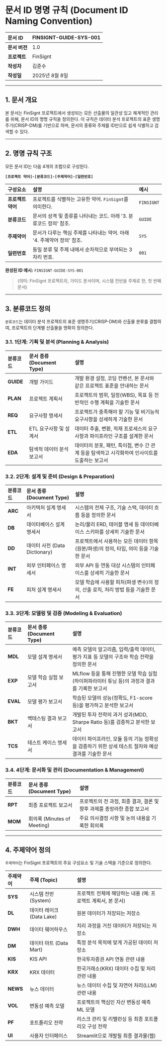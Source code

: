 # 문서 ID 명명 규칙 (Document ID Naming Convention)

| 문서 ID       | FINSIGNT-GUIDE-SYS-001 |
| :------------ | :--------------------- |
| **문서 버전** | 1.0                    |
| **프로젝트**  | FinSignt               |
| **작성자**    | 김준수                 |
| **작성일**    | 2025년 8월 8일         |

---

## 1. 문서 개요

본 문서는 FinSignt 프로젝트에서 생성되는 모든 산출물의 일관성 있고 체계적인 관리를 위해, 문서 ID의 명명 규칙을 정의한다. 이 규칙은 데이터 분석 프로젝트의 표준 생명주기(CRISP-DM)를 기반으로 하며, 문서의 종류와 주제를 ID만으로 쉽게 식별하고 검색할 수 있다.

---

## 2. 명명 규칙 구조

모든 문서 ID는 다음 4개의 조합으로 구성된다.

**`[프로젝트 약어]-[분류코드]-[주제약어]-[일련번호]`**

| 구성요소          | 설명                                                                   | 예시       |
| :---------------- | :--------------------------------------------------------------------- | :--------- |
| **프로젝트 약어** | 프로젝트를 식별하는 고유한 약어. `FinSignt`를 의미한다.                | `FINSIGNT` |
| **분류코드**      | 문서의 성격 및 종류를 나타내는 코드. 아래 '3. 분류코드 정의' 참조.     | `GUIDE`    |
| **주제약어**      | 문서가 다루는 핵심 주제를 나타내는 약어. 아래 '4. 주제약어 정의' 참조. | `SYS`      |
| **일련번호**      | 동일 분류 및 주제 내에서 순차적으로 부여되는 3자리 번호.               | `001`      |

**완성된 ID 예시:** `FINSIGNT-GUIDE-SYS-001`

> (의미: FinSignt 프로젝트의, 가이드 문서이며, 시스템 전반을 주제로 한, 첫 번째 문서)

---

## 3. 분류코드 정의

`분류코드`는 데이터 분석 프로젝트의 표준 생명주기(CRISP-DM)와 산출물 분류를 결합하여, 프로젝트의 단계별 산출물을 명확히 정의한다.

### 3.1. 1단계: 기획 및 분석 (Planning & Analysis)

| 분류코드  | 문서 종류 (Document Type) | 설명                                                                                          |
| :-------- | :------------------------ | :-------------------------------------------------------------------------------------------- |
| **GUIDE** | 개발 가이드               | 개발 환경 설정, 코딩 컨벤션, 본 문서와 같은 프로젝트 표준을 안내하는 문서                     |
| **PLAN**  | 프로젝트 계획서           | 프로젝트의 범위, 일정(WBS), 목표 등 전반적인 수행 계획을 기술한 문서                          |
| **REQ**   | 요구사항 명세서           | 프로젝트가 충족해야 할 기능 및 비기능적 요구사항을 상세하게 기술한 문서                       |
| **ETL**   | ETL 요구사항 및 설계서    | 데이터 추출, 변환, 적재 프로세스의 요구사항과 파이프라인 구조를 설계한 문서                   |
| **EDA**   | 탐색적 데이터 분석 보고서 | 데이터의 분포, 패턴, 특이점, 변수 간 관계 등을 탐색하고 시각화하여 인사이트를 도출하는 보고서 |

### 3.2. 2단계: 설계 및 준비 (Design & Preparation)

| 분류코드 | 문서 종류 (Document Type)     | 설명                                                                                  |
| :------- | :---------------------------- | :------------------------------------------------------------------------------------ |
| **ARC**  | 아키텍처 설계 명세서          | 시스템의 전체 구조, 기술 스택, 데이터 흐름 등을 정의한 문서                           |
| **DB**   | 데이터베이스 설계 명세서      | 논리/물리 ERD, 테이블 명세 등 데이터베이스 스키마를 상세히 기술한 문서                |
| **DD**   | 데이터 사전 (Data Dictionary) | 프로젝트에서 사용하는 모든 데이터 항목(원본/파생)의 정의, 타입, 의미 등을 기술한 문서 |
| **INT**  | 외부 인터페이스 명세서        | 외부 API 등 연동 대상 시스템의 인터페이스를 상세히 기술한 문서                        |
| **FE**   | 피처 설계 명세서              | 모델 학습에 사용할 피처(파생 변수)의 정의, 산출 로직, 처리 방법 등을 기술한 문서      |

### 3.3. 3단계: 모델링 및 검증 (Modeling & Evaluation)

| 분류코드 | 문서 종류 (Document Type) | 설명                                                                                                |
| :------- | :------------------------ | :-------------------------------------------------------------------------------------------------- |
| **MDL**  | 모델 설계 명세서          | 예측 모델의 알고리즘, 입력/출력 데이터, 평가 지표 등 모델의 구조와 학습 전략을 정의한 문서          |
| **EXP**  | 모델 학습 실험 보고서     | MLflow 등을 통해 진행한 모델 학습 실험(하이퍼파라미터 튜닝 등)의 과정과 결과를 기록한 보고서        |
| **EVAL** | 모델 평가 보고서          | 학습된 모델의 성능(정확도, F1-score 등)을 평가하고 분석한 보고서                                    |
| **BKT**  | 백테스팅 결과 보고서      | 개발된 투자 전략의 과거 성과(MDD, Sharpe Ratio 등)를 검증하고 분석한 보고서                         |
| **TCS**  | 테스트 케이스 명세서      | 데이터 파이프라인, 모듈 등의 기능 정확성을 검증하기 위한 상세 테스트 절차와 예상 결과를 기술한 문서 |

### 3.4. 4단계: 문서화 및 관리 (Documentation & Management)

| 분류코드 | 문서 종류 (Document Type)   | 설명                                                                    |
| :------- | :-------------------------- | :---------------------------------------------------------------------- |
| **RPT**  | 최종 프로젝트 보고서        | 프로젝트의 전 과정, 최종 결과, 결론 및 향후 과제를 총망라한 종합 보고서 |
| **MOM**  | 회의록 (Minutes of Meeting) | 주요 의사결정 사항 및 논의 내용을 기록한 회의록                         |

---

## 4. 주제약어 정의

`주제약어`는 FinSignt 프로젝트의 주요 구성요소 및 기술 스택을 기준으로 정의한다.

| 주제약어 | 주제 (Topic)              | 설명                                                         |
| :------- | :------------------------ | :----------------------------------------------------------- |
| **SYS**  | 시스템 전반 (System)      | 프로젝트 전체에 해당하는 내용 (예: 프로젝트 계획서, 본 문서) |
| **DL**   | 데이터 레이크 (Data Lake) | 원본 데이터가 저장되는 저장소                                |
| **DWH**  | 데이터 웨어하우스         | 치리 과정을 거친 데이터가 저장되는 저장소                    |
| **DM**   | 데이터 마트 (Data Mart)   | 특정 분석 목적에 맞게 가공된 데이터 저장소                   |
| **KIS**  | KIS API                   | 한국투자증권 API 연동 관련 내용                              |
| **KRX**  | KRX 데이터                | 한국거래소(KRX) 데이터 수집 및 처리 관련 내용                |
| **NEWS** | 뉴스 데이터               | 뉴스 데이터 수집 및 자연어 처리(LLM) 관련 내용               |
| **VOL**  | 변동성 예측 모델          | 프로젝트의 핵심인 자산 변동성 예측 ML 모델                   |
| **PF**   | 포트폴리오 전략           | 리스크 관리 및 리밸런싱 등 최종 포트폴리오 구성 전략         |
| **UI**   | 사용자 인터페이스         | Streamlit으로 개발될 최종 결과물(웹)                         |
